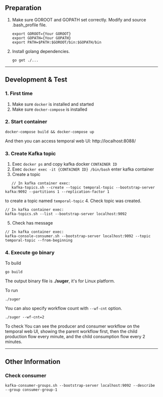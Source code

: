 ## Preparation

1. Make sure GOROOT and GOPATH set correctly.
   Modify and source .bash_profile file.
   ```
   export GOROOT={Your GOROOT}
   export GOPATH={Your GOPATH}
   export PATH=$PATH:$GOROOT/bin:$GOPATH/bin
   ```

2. Install golang dependencies.
   ```
   go get ./...
   ```
----

## Development & Test

### **1. First time**

1. Make sure `docker` is installed and started
2. Make sure `docker-compose` is installed

### **2. Start container**

`docker-compose build && docker-compose up`

And then you can access temporal web UI: http://localhost:8088/


### **3. Create Kafka topic**

1. Exec `docker ps` and copy kafka docker `CONTAINER ID`
2. Exec `docker exec -it {CONTAINER ID} /bin/bash` enter kafka container
3. Create a topic
```
   // In kafka container exec:
   kafka-topics.sh --create --topic temporal-topic --bootstrap-server kafka:9092 --partitions 1 --replication-factor 1
``` 
to create a topic named `temporal-topic`
4. Check topic was created. 
```
// In kafka container exec:
kafka-topics.sh --list --bootstrap-server localhost:9092
```
5. Check has message
```
// In kafka container exec:
kafka-console-consumer.sh --bootstrap-server localhost:9092 --topic temporal-topic --from-beginning
```


### **4. Execute go binary**

To build
```
go build
```
The output binary file is **./suger**, it's for Linux platform.

To run
```
./suger
```
You can also specify workflow count with `--wf-cnt` option.
```
./suger --wf-cnt=2
```

To check
You can see the producer and consumer workflow on the temporal web UI, showing the parent workflow first, then the child production flow every minute, and the child consumption flow every 2 minutes.


----

## Other Information

### Check consumer
```
kafka-consumer-groups.sh --bootstrap-server localhost:9092 --describe --group consumer-group-1
```
